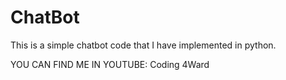 # ChatBot
This is a simple chatbot code that I have implemented in python.

YOU CAN FIND ME IN YOUTUBE: Coding 4Ward
